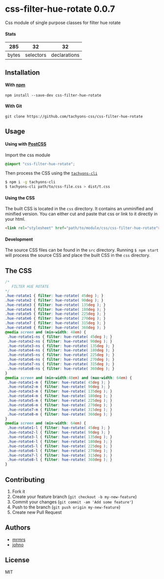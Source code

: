 # css-filter-hue-rotate 0.0.7

Css module of single purpose classes for filter hue rotate

#### Stats

285 | 32 | 32
---|---|---
bytes | selectors | declarations

## Installation

#### With [npm](https://npmjs.com)

```
npm install --save-dev css-filter-hue-rotate
```

#### With Git

```
git clone https://github.com/tachyons-css/css-filter-hue-rotate
```

## Usage

#### Using with [PostCSS](https://github.com/postcss/postcss)

Import the css module

```css
@import "css-filter-hue-rotate";
```

Then process the CSS using the [`tachyons-cli`](https://github.com/tachyons-css/tachyons-cli)

```sh
$ npm i -g tachyons-cli
$ tachyons-cli path/to/css-file.css > dist/t.css
```

#### Using the CSS

The built CSS is located in the `css` directory. It contains an unminified and minified version.
You can either cut and paste that css or link to it directly in your html.

```html
<link rel="stylesheet" href="path/to/module/css/css-filter-hue-rotate">
```

#### Development

The source CSS files can be found in the `src` directory.
Running `$ npm start` will process the source CSS and place the built CSS in the `css` directory.

## The CSS

```css
/*
   FILTER HUE ROTATE
*/
.hue-rotate1 { filter: hue-rotate( 45deg ); }
.hue-rotate2 { filter: hue-rotate( 90deg ); }
.hue-rotate3 { filter: hue-rotate( 135deg ); }
.hue-rotate4 { filter: hue-rotate( 180deg ); }
.hue-rotate5 { filter: hue-rotate( 225deg ); }
.hue-rotate6 { filter: hue-rotate( 270deg ); }
.hue-rotate7 { filter: hue-rotate( 315deg ); }
.hue-rotate8 { filter: hue-rotate( 360deg ); }
@media screen and (min-width: 48em) {
 .hue-rotate1-ns { filter: hue-rotate( 45deg ); }
 .hue-rotate2-ns { filter: hue-rotate( 90deg ); }
 .hue-rotate3-ns { filter: hue-rotate( 135deg ); }
 .hue-rotate4-ns { filter: hue-rotate( 180deg ); }
 .hue-rotate5-ns { filter: hue-rotate( 225deg ); }
 .hue-rotate6-ns { filter: hue-rotate( 270deg ); }
 .hue-rotate7-ns { filter: hue-rotate( 315deg ); }
 .hue-rotate8-ns { filter: hue-rotate( 360deg ); }
}
@media screen and (min-width:48em) and (max-width: 64em) {
 .hue-rotate1-m { filter: hue-rotate( 45deg ); }
 .hue-rotate2-m { filter: hue-rotate( 90deg ); }
 .hue-rotate3-m { filter: hue-rotate( 135deg ); }
 .hue-rotate4-m { filter: hue-rotate( 180deg ); }
 .hue-rotate5-m { filter: hue-rotate( 225deg ); }
 .hue-rotate6-m { filter: hue-rotate( 270deg ); }
 .hue-rotate7-m { filter: hue-rotate( 315deg ); }
 .hue-rotate8-m { filter: hue-rotate( 360deg ); }
}
@media screen and (min-width: 64em) {
 .hue-rotate1-l { filter: hue-rotate( 45deg ); }
 .hue-rotate2-l { filter: hue-rotate( 90deg ); }
 .hue-rotate3-l { filter: hue-rotate( 135deg ); }
 .hue-rotate4-l { filter: hue-rotate( 180deg ); }
 .hue-rotate5-l { filter: hue-rotate( 225deg ); }
 .hue-rotate6-l { filter: hue-rotate( 270deg ); }
 .hue-rotate7-l { filter: hue-rotate( 315deg ); }
 .hue-rotate8-l { filter: hue-rotate( 360deg ); }
}
```

## Contributing

1. Fork it
2. Create your feature branch (`git checkout -b my-new-feature`)
3. Commit your changes (`git commit -am 'Add some feature'`)
4. Push to the branch (`git push origin my-new-feature`)
5. Create new Pull Request

## Authors

* [mrmrs](http://mrmrs.io)
* [johno](http://johnotander.com)

## License

MIT

